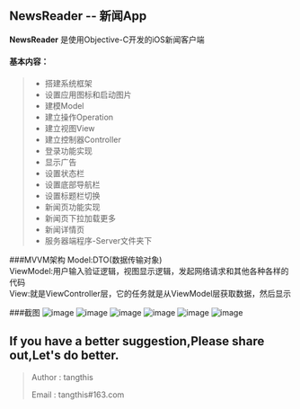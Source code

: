 NewsReader -- 新闻App
------

**NewsReader** 是使用Objective-C开发的iOS新闻客户端

#### 基本内容：
> * 搭建系统框架
> * 设置应用图标和启动图片
> * 建模Model
> * 建立操作Operation
> * 建立视图View
> * 建立控制器Controller
> * 登录功能实现
> * 显示广告
> * 设置状态栏
> * 设置底部导航栏
> * 设置标题栏切换
> * 新闻页功能实现
> * 新闻页下拉加载更多
> * 新闻详情页
> * 服务器端程序-Server文件夹下

###MVVM架构
Model:DTO(数据传输对象)<br/>
ViewModel:用户输入验证逻辑，视图显示逻辑，发起网络请求和其他各种各样的代码<br/>
View:就是ViewController层，它的任务就是从ViewModel层获取数据，然后显示

###截图
![image](https://github.com/tangthis/NewsReader/blob/master/NewsReader/Resources/Images/1.png)
![image](https://github.com/tangthis/NewsReader/blob/master/NewsReader/Resources/Images/2.png)
![image](https://github.com/tangthis/NewsReader/blob/master/NewsReader/Resources/Images/3.png)
![image](https://github.com/tangthis/NewsReader/blob/master/NewsReader/Resources/Images/4.png)
![image](https://github.com/tangthis/NewsReader/blob/master/NewsReader/Resources/Images/5.png)
![image](https://github.com/tangthis/NewsReader/blob/master/NewsReader/Resources/Images/6.png)

## If you have a better suggestion,Please share out,Let's do better.
> Author : tangthis
>
> Email  : tangthis#163.com
